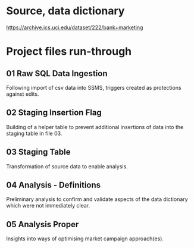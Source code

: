 # Source, data dictionary

https://archive.ics.uci.edu/dataset/222/bank+marketing

# Project files run-through

## 01 Raw SQL Data Ingestion

Following import of csv data into SSMS, triggers created as protections against edits.

## 02 Staging Insertion Flag

Building of a helper table to prevent additional insertions of data into the staging table in file 03.

## 03 Staging Table

Transformation of source data to enable analysis.

## 04 Analysis - Definitions

Preliminary analysis to confirm and validate aspects of the data dictionary which were not immediately clear.

## 05 Analysis Proper

Insights into ways of optimising market campaign approach(es).
